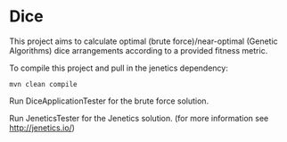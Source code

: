 # Dice

This project aims to calculate optimal (brute force)/near-optimal (Genetic Algorithms) dice arrangements according to
a provided fitness metric.

To compile this project and pull in the jenetics dependency:

    mvn clean compile

Run DiceApplicationTester for the brute force solution.

Run JeneticsTester for the Jenetics solution. (for more information see http://jenetics.io/)
